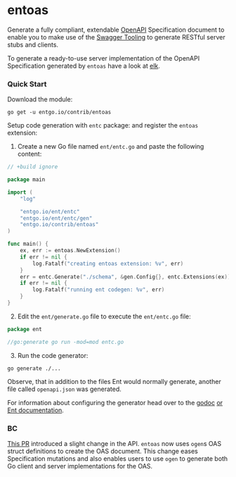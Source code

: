 # entoas

Generate a fully compliant, extendable [OpenAPI](https://spec.openapis.org/oas/v3.0.3.html)
Specification document to enable you to make use of the [Swagger Tooling](https://swagger.io/tools/) to generate RESTful
server stubs and clients.

To generate a ready-to-use server implementation of the OpenAPI Specification generated by `entoas` have a look
at [elk](https://github.com/masseelch/elk).

### Quick Start

Download the module:

```console
go get -u entgo.io/contrib/entoas
```

Setup code generation with `entc` package: and register the `entoas` extension:

1. Create a new Go file named `ent/entc.go` and paste the following content:

```go
// +build ignore

package main

import (
	"log"

	"entgo.io/ent/entc"
	"entgo.io/ent/entc/gen"
	"entgo.io/contrib/entoas"
)

func main() {
	ex, err := entoas.NewExtension()
	if err != nil {
		log.Fatalf("creating entoas extension: %v", err)
	}
	err = entc.Generate("./schema", &gen.Config{}, entc.Extensions(ex))
	if err != nil {
		log.Fatalf("running ent codegen: %v", err)
	}
}

```

2. Edit the `ent/generate.go` file to execute the `ent/entc.go` file:

```go
package ent

//go:generate go run -mod=mod entc.go

```

3. Run the code generator:

```shell
go generate ./...
```

Observe, that in addition to the files Ent would normally generate, another file called `openapi.json` was generated.

For information about configuring the generator head over to
the [godoc](https://pkg.go.dev/entgo.io/contrib/entoas) [or Ent documentation](https://entgo.io/).

### BC

[This PR](https://github.com/ent/contrib/pull/181) introduced a slight change in the API. `entoas` now uses `ogen`s OAS
struct definitions to create the OAS document. This change eases Specification mutations and also enables users to
use `ogen` to generate both Go client and server implementations for the OAS.
